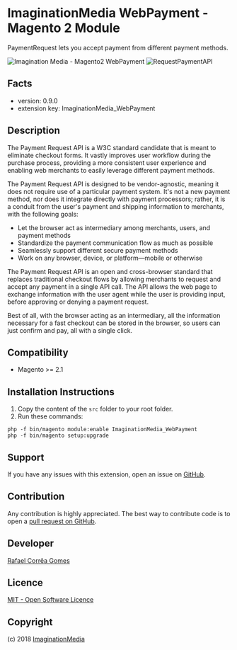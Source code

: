 ImaginationMedia WebPayment - Magento 2 Module
=====================
PaymentRequest lets you accept payment from different payment methods.

![Imagination Media - Magento2 WebPayment](https://media.giphy.com/media/1fkd4JT1Aj7hLBsG0Z/giphy.gif)
![RequestPaymentAPI](https://media.giphy.com/media/8375Cq2Vjq7xypjheQ/giphy.gif)

Facts
-----
- version: 0.9.0
- extension key: ImaginationMedia_WebPayment

Description
-----------
The Payment Request API is a W3C standard candidate that is meant to eliminate checkout forms. It vastly improves user workflow during the purchase process, providing a more consistent user experience and enabling web merchants to easily leverage different payment methods.

The Payment Request API is designed to be vendor-agnostic, meaning it does not require use of a particular payment system. It's not a new payment method, nor does it integrate directly with payment processors; rather, it is a conduit from the user's payment and shipping information to merchants, with the following goals:

- Let the browser act as intermediary among merchants, users, and payment methods
- Standardize the payment communication flow as much as possible
- Seamlessly support different secure payment methods
- Work on any browser, device, or platform—mobile or otherwise

The Payment Request API is an open and cross-browser standard that replaces traditional checkout flows by allowing merchants to request and accept any payment in a single API call. The API allows the web page to exchange information with the user agent while the user is providing input, before approving or denying a payment request.

Best of all, with the browser acting as an intermediary, all the information necessary for a fast checkout can be stored in the browser, so users can just confirm and pay, all with a single click.

Compatibility
-------------
- Magento >= 2.1

Installation Instructions
-------------------------
1. Copy the content of the `src` folder to your root folder.
2. Run these commands:

```
php -f bin/magento module:enable ImaginationMedia_WebPayment
php -f bin/magento setup:upgrade
```

Support
-------
If you have any issues with this extension, open an issue on [GitHub](https://github.com/Imagination-Media/ImaginationMedia_WebPayment/issues).

Contribution
------------
Any contribution is highly appreciated. The best way to contribute code is to open a [pull request on GitHub](https://help.github.com/articles/using-pull-requests).

Developer
---------
[Rafael Corrêa Gomes](https://magento.stackexchange.com/users/16416/rafael-corr%C3%AAa-gomes?tab=profile)

Licence
-------
[MIT - Open Software Licence](https://opensource.org/licenses/MIT)

Copyright
---------
(c) 2018 [ImaginationMedia](https://www.imaginationmedia.com/)
